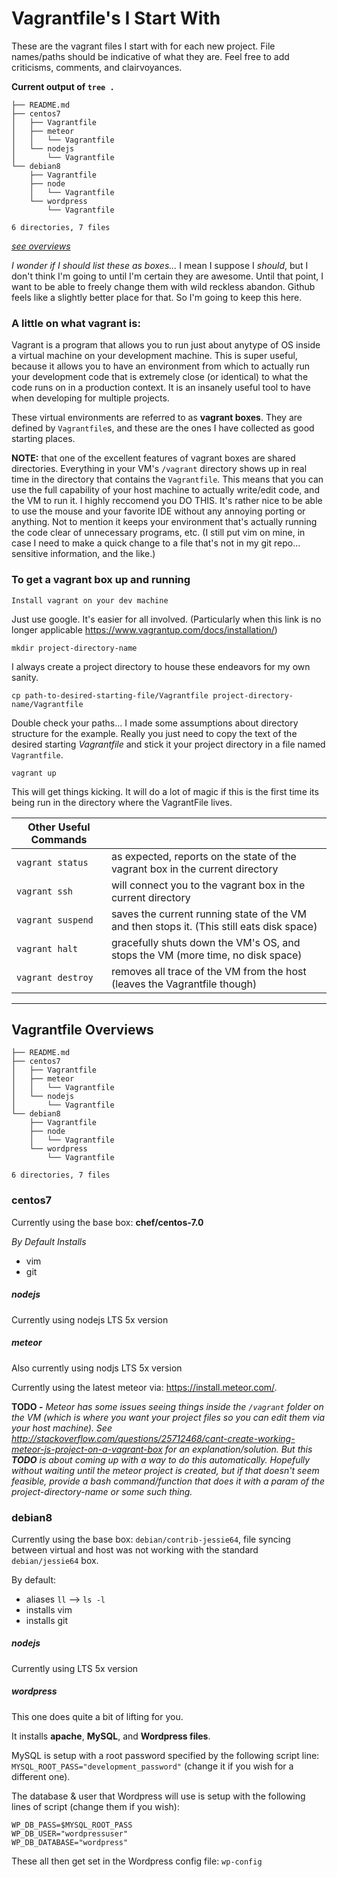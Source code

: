# Vagrantfile's I Start With

These are the vagrant files I start with for each new project.  File names/paths should be indicative of what they are.  Feel free to add criticisms, comments, and clairvoyances.

**Current output of `tree .`**  
```
├── README.md
├── centos7
│   ├── Vagrantfile
│   ├── meteor
│   │   └── Vagrantfile
│   └── nodejs
│       └── Vagrantfile
└── debian8
    ├── Vagrantfile
    ├── node
    │   └── Vagrantfile
    └── wordpress
        └── Vagrantfile

6 directories, 7 files
```
_[see overviews](#vagrantfile-overviews)_

_I wonder if I should list these as boxes..._  I mean I suppose I _should_, but I don't think I'm going to until I'm certain they are awesome.  Until that point, I want to be able to freely change them with wild reckless abandon.  Github feels like a slightly better place for that.  So I'm going to keep this here.


### A little on what vagrant is:

Vagrant is a program that allows you to run just about anytype of OS inside a virtual machine on your development machine.  This is super useful, because it allows you to have an environment from which to actually run your development code that is extremely close (or identical) to what the code runs on in a production context.  It is an insanely useful tool to have when developing for multiple projects.

These virtual environments are referred to as **vagrant boxes**.  They are defined by `Vagrantfile`s, and these are the ones I have collected as good starting places.

**NOTE:** that one of the excellent features of vagrant boxes are shared directories.  Everything in your VM's `/vagrant` directory shows up in real time in the directory that contains the `Vagrantfile`.  This means that you can use the full capability of your host machine to actually write/edit code, and the VM to run it.  I highly reccomend you DO THIS.  It's rather nice to be able to use the mouse and your favorite IDE without any annoying porting or anything.  Not to mention it keeps your environment that's actually running the code clear of unnecessary programs, etc.  (I still put vim on mine, in case I need to make a quick change to a file that's not in my git repo... sensitive information, and the like.)


### To get a vagrant box up and running

```Install vagrant on your dev machine```

Just use google.  It's easier for all involved.  (Particularly when this link is no longer applicable https://www.vagrantup.com/docs/installation/)

```mkdir project-directory-name```

I always create a project directory to house these endeavors for my own sanity.

```cp path-to-desired-starting-file/Vagrantfile project-directory-name/Vagrantfile```

Double check your paths...  I made some assumptions about directory structure for the example.  Really you just need to copy the text of the desired starting _Vagrantfile_ and stick it your project directory in a file named `Vagrantfile`.

```vagrant up```

This will get things kicking.  It will do a lot of magic if this is the first time its being run in the directory where the VagrantFile lives.

| Other Useful Commands |  |
| ----------------- | ----------------- |
| `vagrant status`  | as expected, reports on the state of the vagrant box in the current directory |
| `vagrant ssh`     | will connect you to the vagrant box in the current directory |
| `vagrant suspend` | saves the current running state of the VM and then stops it. (This still eats disk space) |
| `vagrant halt`    | gracefully shuts down the VM's OS, and stops the VM (more time, no disk space) |
| `vagrant destroy` | removes all trace of the VM from the host (leaves the Vagrantfile though) |


---


## Vagrantfile Overviews

```
├── README.md
├── centos7
│   ├── Vagrantfile
│   ├── meteor
│   │   └── Vagrantfile
│   └── nodejs
│       └── Vagrantfile
└── debian8
    ├── Vagrantfile
    ├── node
    │   └── Vagrantfile
    └── wordpress
        └── Vagrantfile

6 directories, 7 files
```

### centos7

Currently using the base box: **chef/centos-7.0**

_By Default Installs_

 - vim
 - git

##### nodejs

Currently using nodejs LTS 5x version

##### meteor

Also currently using nodjs LTS 5x version

Currently using the latest meteor via: https://install.meteor.com/.

**TODO -** _Meteor has some issues seeing things inside the `/vagrant` folder on the VM (which is where you want your project files so you can edit them via your host machine).  See http://stackoverflow.com/questions/25712468/cant-create-working-meteor-js-project-on-a-vagrant-box for an explanation/solution.  But this **TODO** is about coming up with a way to do this automatically.  Hopefully without waiting until the meteor project is created, but if that doesn't seem feasible, provide a bash command/function that does it with a param of the project-directory-name or some such thing._


### debian8

Currently using the base box: `debian/contrib-jessie64`, file syncing between virtual and host was not working with the standard `debian/jessie64` box.

By default:

* aliases `ll` --> `ls -l`
* installs vim
* installs git

##### nodejs

Currently using LTS 5x version

##### wordpress

This one does quite a bit of lifting for you.

It installs **apache**, **MySQL**, and **Wordpress files**.

MySQL is setup with a root password specified by the following script line: `MYSQL_ROOT_PASS="development_password"`  (change it if you wish for a different one).

The database & user that Wordpress will use is setup with the following lines of script (change them if you wish):

```
WP_DB_PASS=$MYSQL_ROOT_PASS
WP_DB_USER="wordpressuser"
WP_DB_DATABASE="wordpress"
```

These all then get set in the Wordpress config file: `wp-config`

